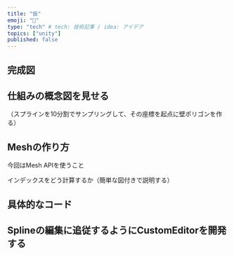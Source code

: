 ```yaml
---
title: "仮"
emoji: "💨"
type: "tech" # tech: 技術記事 / idea: アイデア
topics: ["unity"]
published: false
---
```


## 完成図

## 仕組みの概念図を見せる

（スプラインを10分割でサンプリングして、その座標を起点に壁ポリゴンを作る）

## Meshの作り方

今回はMesh APIを使うこと

インデックスをどう計算するか（簡単な図付きで説明する）

## 具体的なコード

## Splineの編集に追従するようにCustomEditorを開発する
